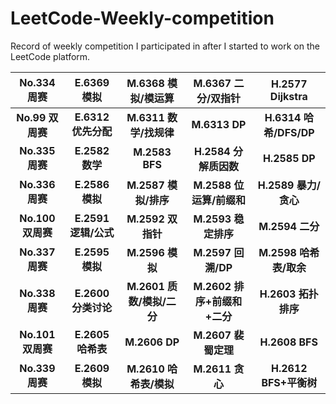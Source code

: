 # LeetCode-Weekly-competition
Record of weekly competition I participated in after I started to work on the LeetCode platform.



|    No.334 周赛    |     E.6369 模拟      |    M.6368 模拟/模运算     |     M.6367 二分/双指针      |    H.2577 Dijkstra     |
| :---------------: | :------------------: | :-----------------------: | :-------------------------: | :--------------------: |
| **No.99 双周赛**  | **E.6312 优先分配**  |  **M.6311 数学/找规律**   |        **M.6313 DP**        | **H.6314 哈希/DFS/DP** |
|  **No.335 周赛**  |   **E.2582 数学**    |      **M.2583 BFS**       |    **H.2584 分解质因数**    |     **H.2585 DP**      |
|  **No.336 周赛**  |   **E.2586 模拟**    |   **M.2587 模拟/排序**    |  **M.2588 位运算/前缀和**   |  **H.2589 暴力/贪心**  |
| **No.100 双周赛** | **E.2591 逻辑/公式** |     **M.2592 双指针**     |     **M.2593 稳定排序**     |    **M.2594 二分**     |
|  **No.337 周赛**  |   **E.2595 模拟**    |      **M.2596 模拟**      |     **M.2597 回溯/DP**      | **M.2598 哈希表/取余** |
|  **No.338 周赛**  | **E.2600 分类讨论**  | **M.2601 质数/模拟/二分** | **M.2602 排序+前缀和+二分** |  **H.2603 拓扑排序**   |
| **No.101双周赛**  |  **E.2605 哈希表**   |       **M.2606 DP**       |     **M.2607 裴蜀定理**     |     **H.2608 BFS**     |
|  **No.339 周赛**  |   **E.2609 模拟**    |  **M.2610 哈希表/模拟**   |       **M.2611 贪心**       | **H.2612 BFS+平衡树**  |

